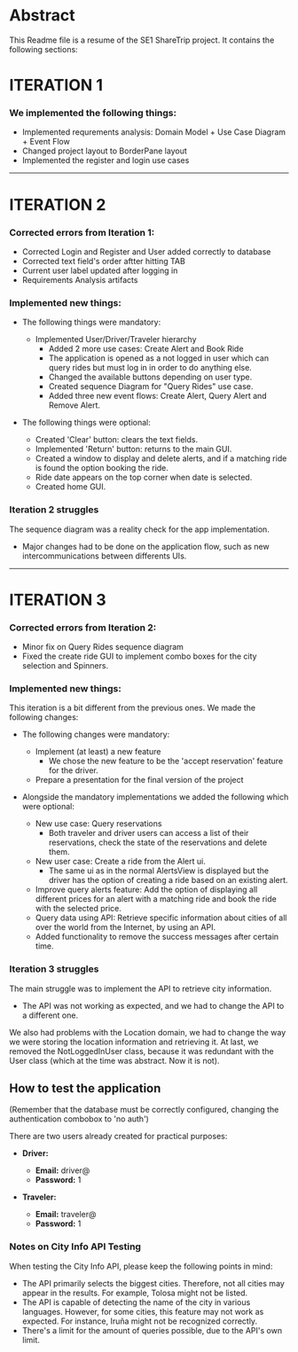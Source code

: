 # Abstract 
This Readme file is a resume of the SE1 ShareTrip project. 
It contains the following sections:



# ITERATION 1
### We implemented the following things:
- Implemented requrements analysis: Domain Model + Use Case Diagram + Event Flow
- Changed project layout to BorderPane layout
- Implemented the register and login use cases

---
# ITERATION 2
### Corrected errors from Iteration 1:
- Corrected Login and Register and User added correctly to database
- Corrected text field's order aftter hitting TAB 
- Current user label updated after logging in
- Requirements Analysis artifacts
  
### Implemented new things:
* The following things were mandatory:
  * Implemented User/Driver/Traveler hierarchy
    * Added 2 more use cases: Create Alert and Book Ride 
    * The application is opened as a not logged in user which can query rides but must log in in order to do anything else. 
    * Changed the available buttons depending on user type. 
    * Created sequence Diagram for "Query Rides" use case.
    * Added three new event flows: Create Alert, Query Alert and Remove Alert.
    
* The following things were optional:
  * Created 'Clear' button: clears the text fields.
  * Implemented 'Return' button: returns to the main GUI. 
  * Created a window to display and delete alerts, and if a matching ride is found the option booking the ride.
  * Ride date appears on the top corner when date is selected.
  * Created home GUI.


### Iteration 2 struggles
The sequence diagram was a reality check for the app implementation. 
* Major changes had to be done on the application flow, such as new intercommunications between differents UIs.

 ---
 # ITERATION 3
 ### Corrected errors from Iteration 2:
 - Minor fix on Query Rides sequence diagram
 - Fixed the create ride GUI to implement combo boxes for the city selection and Spinners.

### Implemented new things:
This iteration is a bit different from the previous ones. We made the following changes:
* The following changes were mandatory:
  * Implement (at least) a new feature
    * We chose the new feature to be the 'accept reservation' feature for the driver.
  * Prepare a presentation for the final version of the project
 
* Alongside the mandatory implementations we added the following which were optional:
  * New use case: Query reservations
    * Both traveler and driver users can access a list of their reservations, check the state of the reservations and delete them.
  * New user case: Create a ride from the Alert ui.
    * The same ui as in the normal AlertsView is displayed but the driver has the option of creating a ride based on 
      an existing alert.
  * Improve query alerts feature: Add the option of displaying all different prices for an alert with a matching ride 
    and book the ride with the selected price.
  * Query data using API: Retrieve specific information about cities of all over the world from the Internet, by using an API.
  * Added functionality to remove the success messages after certain time.

### Iteration 3 struggles
The main struggle was to implement the API to retrieve city information.
* The API was not working as expected, and we had to change the API to a different one.

We also had problems with the Location domain, we had to change the way we were storing the location information and retrieving it.
At last, we removed the NotLoggedInUser class, because it was redundant with the User class (which at the time was abstract. Now it is not).
## How to test the application

(Remember that the database must be correctly configured, changing the authentication combobox to 'no auth')

There are two users already created for practical purposes:

- **Driver:**
  - **Email:** driver@
  - **Password:** 1

- **Traveler:**
  - **Email:** traveler@
  - **Password:** 1

### Notes on City Info API Testing

When testing the City Info API, please keep the following points in mind:

- The API primarily selects the biggest cities. Therefore, not all cities may appear in the results. For example, Tolosa might not be listed.
- The API is capable of detecting the name of the city in various languages. However, for some cities, this feature may not work as expected. For instance, Iruña might not be recognized correctly.
- There's a limit for the amount of queries possible, due to the API's own limit.
